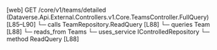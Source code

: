 [web] GET /core/v1/teams/detailed  (Dataverse.Api.External.Controllers.v1.Core.TeamsController.FullQuery)  [L85–L90]
  └─ calls TeamRepository.ReadQuery [L88]
  └─ queries Team [L88]
    └─ reads_from Teams
  └─ uses_service IControlledRepository<Team>
    └─ method ReadQuery [L88]

